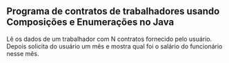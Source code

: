 ## Programa de contratos de trabalhadores usando Composições e Enumerações no Java
Lê os dados de um trabalhador com N contratos fornecido pelo usuário. Depois solicita do usuário um mês e mostra qual foi o salário do funcionário nesse mês.
